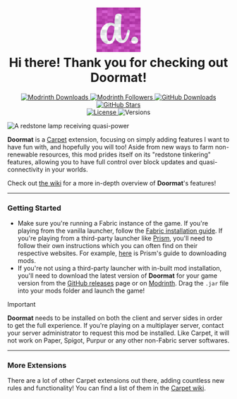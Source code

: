 <h1 align="center">
  <img width="20%" src="src/main/resources/assets/doormat/icon.png">
  <br>
  Hi there! Thank you for checking out Doormat!
</h1>

<p align="center">
  <!-- MODRINTH DOWNLOADS --->
  <a href="https://modrinth.com/mod/doormat/versions">
    <img src="https://img.shields.io/modrinth/dt/doormat?label=Modrinth Downloads&logo=modrinth&style=flat-square"
       alt="Modrinth Downloads">
  </a>
  <!-- MODRINTH FOLLOWERS --->
  <a href="https://modrinth.com/mod/doormat">
    <img src="https://img.shields.io/modrinth/followers/doormat?label=Modrinth Followers&logo=modrinth&style=flat-square"
       alt="Modrinth Followers">
  </a>
  <!-- GITHUB DOWNLOADS --->
  <a href="https://github.com/axialeaa/DoormatCarpetExtension/releases">
    <img src="https://img.shields.io/github/downloads/axialeaa/DoormatCarpetExtension/total?label=GitHub Downloads&logo=github&style=flat-square"
      alt="GitHub Downloads">
  </a>
  <!-- GITHUB STARS --->
  <a href="https://github.com/axialeaa/DoormatCarpetExtension">
    <img src="https://img.shields.io/github/stars/axialeaa/DoormatCarpetExtension?label=GitHub Stars&logo=github&style=flat-square"
      alt="GitHub Stars">
  </a>
  <br>
  <!-- LICENSE --->
  <a href="https://github.com/axialeaa/DoormatCarpetExtension/blob/master/LICENSE">
    <img src="https://img.shields.io/github/license/axialeaa/DoormatCarpetExtension?label=License&style=flat-square"
      alt="License">
  </a>
  <!-- VERSIONS --->
  <img src="https://img.shields.io/modrinth/game-versions/doormat?label=Versions&style=flat-square"
    alt="Versions">
</p>

![A redstone lamp receiving quasi-power](https://github.com/axialeaa/DoormatCarpetExtension/assets/116074698/89617f79-c926-4006-b061-84463dbf6555)

**Doormat** is a [Carpet][carpet] extension, focusing on simply adding features I want to have fun with, and hopefully you will too! Aside from new ways to farm non-renewable resources, this mod prides itself on its "redstone tinkering" features, allowing you to have full control over block updates and quasi-connectivity in your worlds.

Check out [the wiki][wiki] for a more in-depth overview of **Doormat**'s features!
***

### Getting Started
- Make sure you're running a Fabric instance of the game. If you're playing from the vanilla launcher, follow the [Fabric installation guide][fabric-guide]. If you're playing from a third-party launcher like [Prism][prism], you'll need to follow their own instructions which you can often find on their respective websites. For example, [here][prism-guide] is Prism's guide to downloading mods.
- If you're not using a third-party launcher with in-built mod installation, you'll need to download the latest version of **Doormat** for your game version from the [GitHub releases][github-releases] page or on [Modrinth][modrinth-versions]. Drag the `.jar` file into your mods folder and launch the game!

> [!IMPORTANT]
> **Doormat** needs to be installed on both the client and server sides in order to get the full experience. If you're playing on a multiplayer server, contact your server administrator to request this mod be installed. Like Carpet, it will not work on Paper, Spigot, Purpur or any other non-Fabric server softwares.
***

### More Extensions
There are a lot of other Carpet extensions out there, adding countless new rules and functionality! You can find a list of them in the [Carpet wiki][carpet-extensions].

[wiki]: https://github.com/axialeaa/DoormatCarpetExtension/wiki
[carpet-extensions]: https://github.com/gnembon/fabric-carpet/wiki/List-of-Carpet-extensions
[fabric]: https://fabricmc.net
[fabric-installer]: https://fabricmc.net/use/installer
[fabric-guide]: https://docs.fabricmc.net/players/installing-fabric
[carpet]: https://github.com/gnembon/fabric-carpet
[prism]: https://prismlauncher.org
[prism-guide]: https://prismlauncher.org/wiki/getting-started/download-mods
[modrinth-versions]: https://modrinth.com/mod/doormat/versions
[github-releases]: https://github.com/axialeaa/DoormatCarpetExtension/releases
